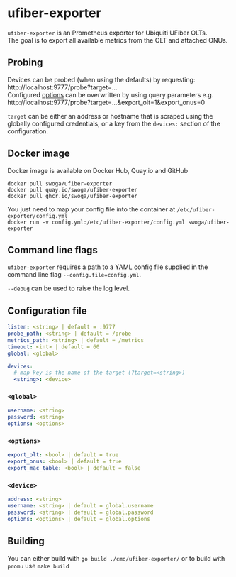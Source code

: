 # ufiber-exporter
`ufiber-exporter` is an Prometheus exporter for Ubiquiti UFiber OLTs.  
The goal is to export all available metrics from the OLT and attached ONUs.

## Probing
Devices can be probed (when using the defaults) by requesting:  
http://localhost:9777/probe?target=...  
Configured [options](#options) can be overwritten by using query parameters e.g.  
http://localhost:9777/probe?target=...&export_olt=1&export_onus=0

`target` can be either an address or hostname that is scraped using the globally configured credentials, or a key from the `devices:` section of the configuration.

## Docker image

Docker image is available on Docker Hub, Quay.io and GitHub

`docker pull swoga/ufiber-exporter`  
`docker pull quay.io/swoga/ufiber-exporter`  
`docker pull ghcr.io/swoga/ufiber-exporter`

You just need to map your config file into the container at `/etc/ufiber-exporter/config.yml`  
`docker run -v config.yml:/etc/ufiber-exporter/config.yml swoga/ufiber-exporter`

## Command line flags
`ufiber-exporter` requires a path to a YAML config file supplied in the command line flag `--config.file=config.yml`.

`--debug` can be used to raise the log level.

## Configuration file
```yaml
listen: <string> | default = :9777
probe_path: <string> | default = /probe
metrics_path: <string> | default = /metrics
timeout: <int> | default = 60
global: <global>

devices:
  # map key is the name of the target (?target=<string>)
  <string>: <device>
```

### `<global>`
```yaml
username: <string>
password: <string>
options: <options>
```

### `<options>`
```yaml
export_olt: <bool> | default = true
export_onus: <bool> | default = true
export_mac_table: <bool> | default = false
```

### `<device>`
```yaml
address: <string>
username: <string> | default = global.username
password: <string> | default = global.password
options: <options> | default = global.options
```

## Building
You can either build with `go build ./cmd/ufiber-exporter/` or to build with `promu` use `make build`